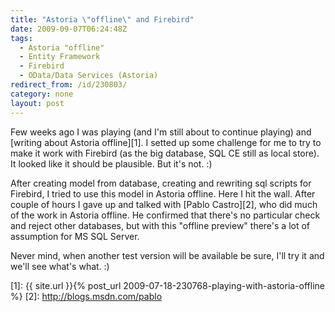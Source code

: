 ```yaml
---
title: "Astoria \"offline\" and Firebird"
date: 2009-09-07T06:24:48Z
tags:
  - Astoria "offline"
  - Entity Framework
  - Firebird
  - OData/Data Services (Astoria)
redirect_from: /id/230803/
category: none
layout: post
---
```

Few weeks ago I was playing (and I'm still about to continue playing) and [writing about Astoria offline][1]. I setted up some challenge for me to try to make it work with Firebird (as the big database, SQL CE still as local store). It looked like it should be plausible. But it's not. :)

After creating model from database, creating and rewriting sql scripts for Firebird, I tried to use this model in Astoria offline. Here I hit the wall. After couple of hours I gave up and talked with [Pablo Castro][2], who did much of the work in Astoria offline. He confirmed that there's no particular check and reject other databases, but with this "offline preview" there's a lot of assumption for MS SQL Server.

Never mind, when another test version will be available be sure, I'll try it and we'll see what's what. :)

[1]: {{ site.url }}{% post_url 2009-07-18-230768-playing-with-astoria-offline %}
[2]: http://blogs.msdn.com/pablo